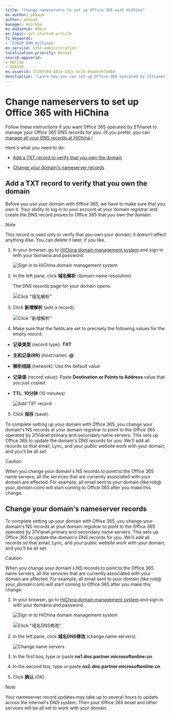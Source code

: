 ```yaml
---
title: "Change nameservers to set up Office 365 with HiChina"
ms.author: pebaum
author: pebaum
manager: mnirkhe
ms.audience: Admin
ms.topic: get-started-article
f1_keywords:
- 'O365P_DOM_HiChina1'
ms.service: o365-administration
localization_priority: Normal
search.appverid:
- MET150
- GEA150
ms.assetid: 3c28f260-4814-432c-bc2e-9dade767a88d
description: "Learn how you can set up Office 365 operated by 21Vianet to manage your DNS records, when HiChina is the DNS hosting provider."
---
```


# Change nameservers to set up Office 365 with HiChina

Follow these instructions if you want Office 365 operated by 21Vianet to manage your Office 365 DNS records for you. (If you prefer, you can [manage all your DNS records at HiChina](create-dns-records-at-hichina.md).)
  
Here's what you need to do:
  
- [Add a TXT record to verify that you own the domain](change-nameservers-at-hichina.md#BKMK_add_a_record)
    
- [Change your domain's nameserver records](change-nameservers-at-hichina.md#BKMK_change_your_domain_s_1)
    
## Add a TXT record to verify that you own the domain
<a name="BKMK_add_a_record"> </a>

Before you use your domain with Office 365, we have to make sure that you own it. Your ability to log in to your account at your domain registrar and create the DNS record proves to Office 365 that you own the domain.
  
> [!NOTE]
> This record is used only to verify that you own your domain; it doesn't affect anything else. You can delete it later, if you like. 
  
1. In your browser, go to [HiChina domain management system](http://dmp.www.net.cn) and sign in with your domaina and password. 
    
    ![Sign in to HiChina domain management system](../media/dbac5fb1-cc3e-4c93-956f-1d89f71cab96.png)
  
2. In the left pane, click **域名解析** (domain name resolution). 
    
    The DNS records page for your domain opens.
    
    ![Click "域名解析"](../media/ad8821b9-d7a7-4915-9aec-255e4c5bed93.png)
  
3. Click **新增解析** (add a record). 
    
    ![Click "新增解析"](../media/438d0bda-f2ff-46b6-a5c0-ca89315908f0.png)
  
4. Make sure that the fields are set to precisely the following values for the empty record:
    
  - **记录类型** (record type): **TXT**
    
  - **主机记录(RR)** (host name): **@**
    
  - **解析线路** (network): Use the default value 
    
  - **记录值** (record value): Paste **Destination or Points to Address** value that you just copied. 
    
  - **TTL**: **10分钟** (10 minutes) 
    
    ![Add TXT record](../media/246931a5-7541-4524-9912-a672f46c5d01.png)
  
5. Click **保存** (save). 
    
To complete setting up your domain with Office 365, you change your domain's NS records at your domain registrar to point to the Office 365 operated by 21Vianet primary and secondary name servers. This sets up Office 365 to update the domain's DNS records for you. We'll add all records so that email, Lync, and your public website work with your domain, and you'll be all set.
  
> [!CAUTION]
> When you change your domain's NS records to point to the Office 365 name servers, all the services that are currently associated with your domain are affected. For example, all email sent to your domain (like rob@ *your_domain*.com) will start coming to Office 365 after you make this change. 
  
## Change your domain's nameserver records
<a name="BKMK_change_your_domain_s_1"> </a>

To complete setting up your domain with Office 365, you change your domain's NS records at your domain registrar to point to the Office 365 operated by 21Vianet primary and secondary name servers. This sets up Office 365 to update the domain's DNS records for you. We'll add all records so that email, Lync, and your public website work with your domain, and you'll be all set.
  
> [!CAUTION]
> When you change your domain's NS records to point to the Office 365 name servers, all the services that are currently associated with your domain are affected. For example, all email sent to your domain (like rob@ *your_domain*.com) will start coming to Office 365 after you make this change. 
  
1. In your browser, go to [HiChina domain management system](http://dmp.www.net.cn) and sign in with your domaina and password. 
    
    ![Sign in to HiChina domain management system](../media/dbac5fb1-cc3e-4c93-956f-1d89f71cab96.png)
  
    ![Click "域名DNS修改"](../media/d9ac9e9c-fc10-4c61-9bef-3e922490e904.png)
  
2. In the left pane, click **域名DNS修改** (change name servers). 
    
    ![Change name servers](../media/c244d5de-6769-4cdf-9fb1-c331de5be0a2.png)
  
3. In the first box, type or paste **ns1.dns.partner.microsoftonline.cn**. 
    
4. In the second box, type or paste **ns2.dns.partner.microsoftonline.cn**. 
    
5. Click **确认** (OK). 
    
> [!NOTE]
> Your nameserver record updates may take up to several hours to update across the Internet's DNS system. Then your Office 365 email and other services will be all set to work with your domain. 
  

